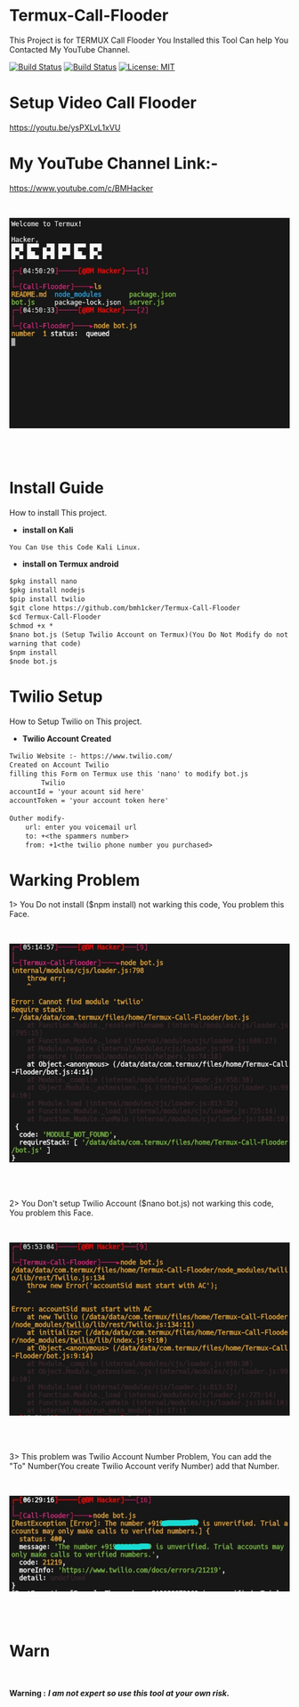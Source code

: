 # Termux-Call-Flooder
This Project is for TERMUX Call Flooder
You Installed this Tool Can help You Contacted My YouTube Channel.

[![Build Status](https://img.shields.io/github/stars/bmh1cker/m-wiz.svg)](https://github.com/bmh1cker/Termux-Call-Flooder)
[![Build Status](https://img.shields.io/github/forks/bmh1cker/m-wiz.svg)](https://github.com/bmh1cker/Termux-Call-Flooder)
[![License: MIT](https://img.shields.io/github/license/bmh1cker/m-wiz.svg)](https://github.com/bmh1cker/Termux-Call-Flooder)

# Setup Video Call Flooder
https://youtu.be/ysPXLvL1xVU

# My YouTube Channel Link:-
https://www.youtube.com/c/BMHacker

<br>
<p align="center">
<img src="https://github.com/bmh1cker/Termux-Call-Flooder/blob/master/src/Termux%20Call%20Flooder.jpg"/>
</p>
<br><br>

# Install Guide
How to install This project.

* **install on Kali**

```
You Can Use this Code Kali Linux.
```

* **install on Termux android**

```
$pkg install nano
$pkg install nodejs
$pip install twilio
$git clone https://github.com/bmh1cker/Termux-Call-Flooder
$cd Termux-Call-Flooder
$chmod +x *
$nano bot.js (Setup Twilio Account on Termux)(You Do Not Modify do not warning that code)
$npm install
$node bot.js
```

# Twilio Setup
How to Setup Twilio on This project.

* **Twilio Account Created**

```
Twilio Website :- https://www.twilio.com/
Created on Account Twilio
filling this Form on Termux use this 'nano' to modify bot.js
        Twilio 
accountId = 'your acount sid here'
accountToken = 'your account token here'

Outher modify-
    url: enter you voicemail url
    to: +<the spammers number>
    from: +1<the twilio phone number you purchased>
```

# Warking Problem
1> You Do not install ($npm install) not warking this code, You problem this Face. 

<br>
<p align="center">
<img src="https://github.com/bmh1cker/Termux-Call-Flooder/blob/master/src/ProblemDon'tWark.jpg"/>
</p>
<br><br>

2> You Don't setup Twilio Account ($nano bot.js) not warking this code, You problem this Face.

<br>
<p align="center">
<img src="https://github.com/bmh1cker/Termux-Call-Flooder/blob/master/src/TwilioSetup.jpg"/>
</p>
<br><br>

3> This problem was Twilio Account Number Problem, You can add the "To" Number(You create Twilio Account verify Number) add that Number.

<br>
<p align="center">
<img src="https://github.com/bmh1cker/Termux-Call-Flooder/blob/master/src/Twilioprb.jpg"/>
</p>
<br><br>

# Warn
<br>

**Warning :** ***I am not expert so use this tool at your own risk.***

<br/>
